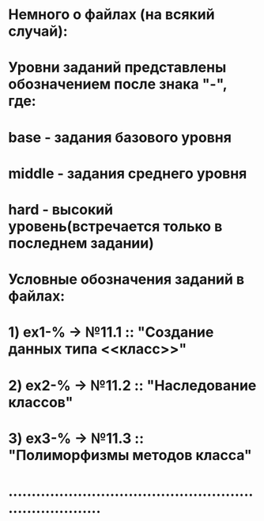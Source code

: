 # Немного о файлах (на всякий случай):
# 
#     Уровни заданий представлены обозначением после знака "-", где: 
#
#         base - задания базового уровня
#         middle - задания среднего уровня
#         hard - высокий уровень(встречается только в последнем задании)
#
#     Условные обозначения заданий в файлах:
#
#         1) ex1-% -> №11.1 :: "Создание данных типа <<класс>>"
#         2) ex2-% -> №11.2 :: "Наследование классов"
#         3) ex3-% -> №11.3 :: "Полиморфизмы методов класса"
# .........................................................................
